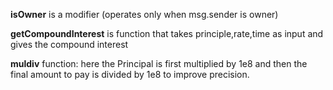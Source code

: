 **isOwner** is a modifier (operates only when msg.sender is owner)

**getCompoundInterest** is function that takes principle,rate,time as input and gives the compound interest

**muldiv** function: here the Principal is first multiplied by 1e8 and then the final amount to pay is divided by 1e8 to improve precision.
